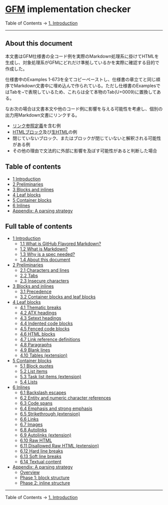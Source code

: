# [GFM](https://higuma.github.io/github-flabored-markdown/) implementation checker

Table of Contents →
[1. Introduction](introduction.md)

------------------------------------------------------------------------
## About this document

本文書はGFM仕様書の全コード例を実際のMarkdown処理系に掛けてHTMLを生成し、対象処理系がGFMにどれだけ準拠しているかを実際に確認する目的で作成した。

仕様書中のExamples 1-673を全てコピーペーストし、仕様書の章立てと同じ順序でMarkdown文書中に埋め込んで作られている。ただし仕様書のExamplesではTabを`→`で表現しているため、これらは全て本物のTab(U+0009)に置換してある。

なお次の場合は文書本文や他のコード例に影響を与える可能性を考慮し、個別の出力用Markdown文書にリンクする。

* [リンク参照定義](../leaf-blocks.md#47-link-reference-definitions)を含む例
* [HTMLブロック](../leaf-blocks.md#46-html-blocks)及び[生HTML](../inlines.md#610-raw-html)の例
* 閉じていないブロック、またはブロックが閉じていないと解釈される可能性がある例
* その他の理由で文法的に外部に影響を及ぼす可能性があると判断した場合

## Table of contents

* [1 Introduction](introduction.md)
* [2 Preliminaries](preliminaries.md)
* [3 Blocks and inlines](blocks-and-inlines.md)
* [4 Leaf blocks](leaf-blocks.md)
* [5 Container blocks](container-blocks.md)
* [6 Inlines](inlines.md)
* [Appendix: A parsing strategy](appendix-a-parsing-strategy.md)

## Full table of contents

* [1 Introduction](introduction.md)
    * [1.1 What is GitHub Flavored Markdown?](introduction.md#11-what-is-github-flavored-markdown-)
    * [1.2 What is Markdown?](introduction.md#12-what-is-markdown-)
    * [1.3 Why is a spec needed?](introduction.md#13-why-is-a-spec-needed-)
    * [1.4 About this document](introduction.md#14-about-this-document)
* [2 Preliminaries](preliminaries.md)
    * [2.1 Characters and lines](preliminaries.md#21-characters-and-lines)
    * [2.2 Tabs](preliminaries.md#22-tabs)
    * [2.3 Insecure characters](preliminaries.md#23-insecure-characters)
* [3 Blocks and inlines](blocks-and-inlines.md)
    * [3.1 Precedence](blocks-and-inlines.md#31-precedence)
    * [3.2 Container blocks and leaf blocks](blocks-and-inlines.md#32-container-blocks-and-leaf-blocks)
* [4 Leaf blocks](leaf-blocks.md)
    * [4.1 Thematic breaks](leaf-blocks.md#41-thematic-breaks)
    * [4.2 ATX headings](leaf-blocks.md#42-atx-headings)
    * [4.3 Setext headings](leaf-blocks.md#43-setext-headings)
    * [4.4 Indented code blocks](leaf-blocks.md#44-indented-code-blocks)
    * [4.5 Fenced code blocks](leaf-blocks.md#45-fenced-code-blocks)
    * [4.6 HTML blocks](leaf-blocks.md#46-html-blocks)
    * [4.7 Link reference definitions](leaf-blocks.md#47-link-reference-definitions)
    * [4.8 Paragraphs](leaf-blocks.md#48-paragraphs)
    * [4.9 Blank lines](leaf-blocks.md#49-blank-lines)
    * [4.10 Tables (extension)](leaf-blocks.md#410-tables-extension-)
* [5 Container blocks](container-blocks.md)
    * [5.1 Block quotes](container-blocks.md#51-block-quotes)
    * [5.2 List items](container-blocks.md#52-list-items)
    * [5.3 Task list items (extension)](container-blocks.md#53-task-list-items-extension-)
    * [5.4 Lists](container-blocks.md#54-lists)
* [6 Inlines](inlines.md)
    * [6.1 Backslash escapes](inlines.md#61-backslash-escapes)
    * [6.2 Entity and numeric character references](inlines.md#62-entity-and-numeric-character-references)
    * [6.3 Code spans](inlines.md#63-code-spans)
    * [6.4 Emphasis and strong emphasis](inlines.md#64-emphasis-and-strong-emphasis)
    * [6.5 Strikethrough (extension)](inlines.md#65-strikethrough-extension-)
    * [6.6 Links](inlines.md#66-links)
    * [6.7 Images](inlines.md#67-images)
    * [6.8 Autolinks](inlines.md#68-autolinks)
    * [6.9 Autolinks (extension)](inlines.md#69-autolinks-extension-)
    * [6.10 Raw HTML](inlines.md#610-raw-html)
    * [6.11 Disallowed Raw HTML (extension)](inlines.md#611-disallowed-raw-html-extension-)
    * [6.12 Hard line breaks](inlines.md#612-hard-line-breaks)
    * [6.13 Soft line breaks](inlines.md#613-soft-line-breaks)
    * [6.14 Textual content](inlines.md#614-textual-content)
* [Appendix: A parsing strategy](appendix-a-parsing-strategy.md)
    * [Overview](appendix-a-parsing-strategy.md#overview)
    * [Phase 1: block structure](appendix-a-parsing-strategy.md#phase-1-block-structure)
    * [Phase 2: inline structure](appendix-a-parsing-strategy.md#phase-2-inline-structure)

------------------------------------------------------------------------

Table of Contents →
[1. Introduction](introduction.md)
